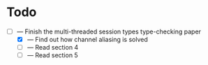 # Todo

- [ ] — Finish the multi-threaded session types type-checking paper
  - [X] — Find out how channel aliasing is solved
  - [ ] — Read section 4
  - [ ] — Read section 5
